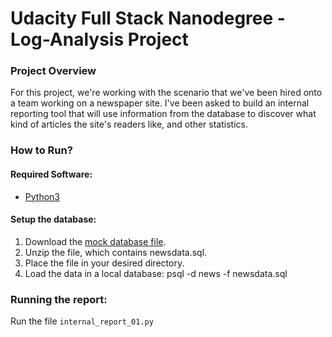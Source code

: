 # Udacity Full Stack Nanodegree - Log-Analysis Project

### Project Overview

For this project, we're working with the scenario that we've been hired onto a team working on a newspaper site. I've been asked to build an internal reporting tool that will use information from the database to discover what kind of articles the site's readers like, and other statistics.

### How to Run?

#### Required Software:
* [Python3](https://www.python.org)

#### Setup the database:
1. Download the [mock database file](https://d17h27t6h515a5.cloudfront.net/topher/2016/August/57b5f748_newsdata/newsdata.zip).
2. Unzip the file, which contains newsdata.sql.
3. Place the file in your desired directory.
4. Load the data in a local database: psql -d news -f newsdata.sql

### Running the report:

Run the file ``` internal_report_01.py ```